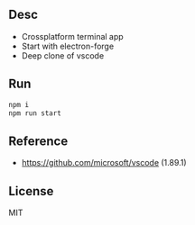 ## Desc
- Crossplatform terminal app
- Start with electron-forge
- Deep clone of vscode

## Run
```bash
npm i
npm run start
```

## Reference
- https://github.com/microsoft/vscode (1.89.1)

## License
MIT